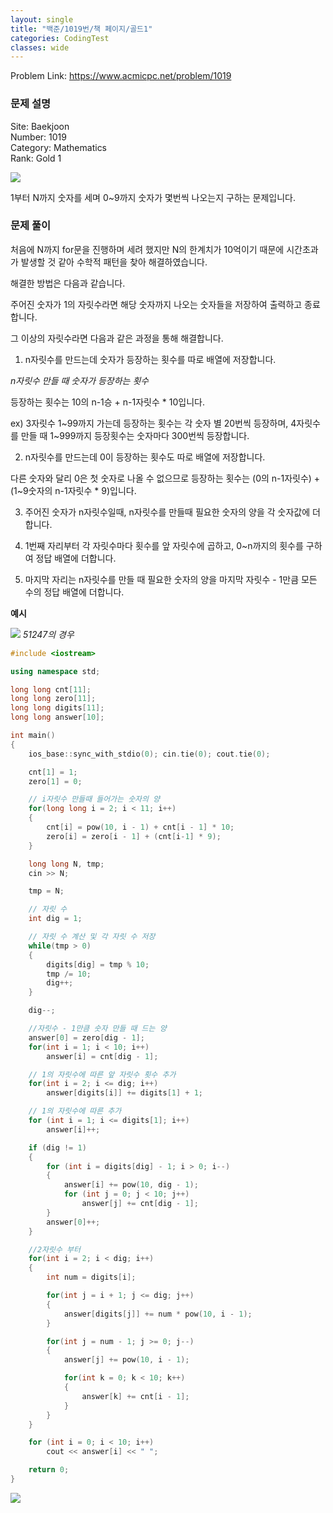 ```yaml
---
layout: single
title: "백준/1019번/책 페이지/골드1"
categories: CodingTest
classes: wide
---
```


Problem Link: <https://www.acmicpc.net/problem/1019>

### 문제 설명

Site: Baekjoon   
Number: 1019   
Category: Mathematics   
Rank: Gold 1

![](/assets/images/CodingTest/백준1019번문제.PNG)

1부터 N까지 숫자를 세며 0~9까지 숫자가 몇번씩 나오는지 구하는 문제입니다.

### 문제 풀이

처음에 N까지 for문을 진행하며 세려 했지만 N의 한계치가 10억이기 때문에 시간초과가 발생할 것 같아 수학적 패턴을 찾아 해결하였습니다.

해결한 방법은 다음과 같습니다.

주어진 숫자가 1의 자릿수라면 해당 숫자까지 나오는 숫자들을 저장하여 출력하고 종료합니다.

그 이상의 자릿수라면 다음과 같은 과정을 통해 해결합니다.

1. n자릿수를 만드는데 숫자가 등장하는 횟수를 따로 배열에 저장합니다.

  *n자릿수 만들 때 숫자가 등장하는 횟수*

  등장하는 횟수는 10의 n-1승 + n-1자릿수 * 10입니다.

  ex) 3자릿수 1~99까지 가는데 등장하는 횟수는 각 숫자 별 20번씩 등장하며, 4자릿수를 만들 때 1~999까지 등장횟수는 숫자마다 300번씩 등장합니다.

2. n자릿수를 만드는데 0이 등장하는 횟수도 따로 배열에 저장합니다.

  다른 숫자와 달리 0은 첫 숫자로 나올 수 없으므로 등장하는 횟수는 (0의 n-1자릿수) + (1~9숫자의 n-1자릿수 * 9)입니다.

3. 주어진 숫자가 n자릿수일때, n자릿수를 만들때 필요한 숫자의 양을 각 숫자값에 더합니다.

4. 1번째 자리부터 각 자릿수마다 횟수를 앞 자릿수에 곱하고, 0~n까지의 횟수를 구하여 정답 배열에 더합니다.

5. 마지막 자리는 n자릿수를 만들 때 필요한 숫자의 양을 마지막 자릿수 - 1만큼 모든 수의 정답 배열에 더합니다.


**예시**

![](/assets/images/CodingTest/백준1019번1.PNG)
*51247의 경우*


```cpp
#include <iostream>

using namespace std;

long long cnt[11];
long long zero[11];
long long digits[11];
long long answer[10];

int main()
{
    ios_base::sync_with_stdio(0); cin.tie(0); cout.tie(0);

    cnt[1] = 1;
    zero[1] = 0;

    // i자릿수 만들때 들어가는 숫자의 양
    for(long long i = 2; i < 11; i++)
    {
        cnt[i] = pow(10, i - 1) + cnt[i - 1] * 10;
        zero[i] = zero[i - 1] + (cnt[i-1] * 9);
    }

    long long N, tmp;
    cin >> N;

    tmp = N;

    // 자릿 수
    int dig = 1;

    // 자릿 수 계산 및 각 자릿 수 저장
    while(tmp > 0)
    {
        digits[dig] = tmp % 10;
        tmp /= 10;
        dig++;
    }

    dig--;

    //자릿수 - 1만큼 숫자 만들 때 드는 양
    answer[0] = zero[dig - 1];
    for(int i = 1; i < 10; i++)
        answer[i] = cnt[dig - 1];

    // 1의 자릿수에 따른 앞 자릿수 횟수 추가
    for(int i = 2; i <= dig; i++)
        answer[digits[i]] += digits[1] + 1;

    // 1의 자릿수에 따른 추가
    for (int i = 1; i <= digits[1]; i++)
        answer[i]++;

    if (dig != 1)
    {
        for (int i = digits[dig] - 1; i > 0; i--)
        {
            answer[i] += pow(10, dig - 1);
            for (int j = 0; j < 10; j++)
                answer[j] += cnt[dig - 1];
        }
        answer[0]++;
    }

    //2자릿수 부터
    for(int i = 2; i < dig; i++)
    {
        int num = digits[i];

        for(int j = i + 1; j <= dig; j++)
        {
            answer[digits[j]] += num * pow(10, i - 1);
        }

        for(int j = num - 1; j >= 0; j--)
        {
            answer[j] += pow(10, i - 1);

            for(int k = 0; k < 10; k++)
            {
                answer[k] += cnt[i - 1];
            }
        }
    }

    for (int i = 0; i < 10; i++)
        cout << answer[i] << " ";

    return 0;
}
```

![](/assets/images/CodingTest/백준1019번.PNG)
